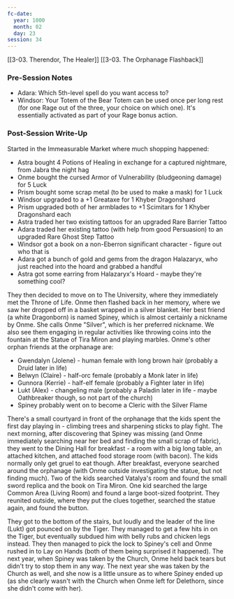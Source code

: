 ```yaml
---
fc-date:
  year: 1000
  month: 02
  day: 23
session: 34
---
```

[[3-03. Therendor, The Healer]] [[3-03. The Orphanage Flashback]]

### Pre-Session Notes

* Adara: Which 5th-level spell do you want access to?
* Windsor: Your Totem of the Bear Totem can be used once per long rest (for one Rage out of the three, your choice on which one). It's essentially activated as part of your Rage bonus action.

### Post-Session Write-Up

Started in the Immeasurable Market where much shopping happened:

* Astra bought 4 Potions of Healing in exchange for a captured nightmare, from Jabra the night hag
* Onme bought the cursed Armor of Vulnerability (bludgeoning damage) for 5 Luck
* Prism bought some scrap metal (to be used to make a mask) for 1 Luck
* Windsor upgraded to a +1 Greataxe for 1 Khyber Dragonshard
* Prism upgraded both of her armblades to +1 Scimitars for 1 Khyber Dragonshard each
* Astra traded her two existing tattoos for an upgraded Rare Barrier Tattoo
* Adara traded her existing tattoo (with help from good Persuasion) to an upgraded Rare Ghost Step Tattoo
* Windsor got a book on a non-Eberron significant character - figure out who that is
* Adara got a bunch of gold and gems from the dragon Halazaryx, who just reached into the hoard and grabbed a handful
* Astra got some earring from Halazaryx's Hoard - maybe they're something cool?

They then decided to move on to The University, where they immediately met the Throne of Life. Onme then flashed back in her memory, where we saw her dropped off in a basket wrapped in a silver blanket. Her best friend (a white Dragonborn) is named Spiney, which is almost certainly a nickname by Onme. She calls Onme "Silver", which is her preferred nickname. We also see them engaging in regular activities like throwing coins into the fountain at the Statue of Tira Miron and playing marbles. Onme's other orphan friends at the orphanage are:

* Gwendalyn (Jolene) - human female with long brown hair (probably a Druid later in life)
* Belwyn (Claire) - half-orc female (probably a Monk later in life)
* Gunnora (Kerrie) - half-elf female (probably a Fighter later in life)
* Lukt (Alex) - changeling male (probably a Paladin later in life - maybe Oathbreaker though, so not part of the church)
* Spiney probably went on to become a Cleric with the Silver Flame

There's a small courtyard in front of the orphanage that the kids spent the first day playing in - climbing trees and sharpening sticks to play fight. The next morning, after discovering that Spiney was missing (and Onme immediately searching near her bed and finding the small scrap of fabric), they went to the Dining Hall for breakfast - a room with a big long table, an attached kitchen, and attached food storage room (with bacon). The kids normally only get gruel to eat though. After breakfast, everyone searched around the orphanage (with Onme outside investigating the statue, but not finding much). Two of the kids searched Vatalya's room and found the small sword replica and the book on Tira Miron. One kid searched the large Common Area (Living Room) and found a large boot-sized footprint. They reunited outside, where they put the clues together, searched the statue again, and found the button.

They got to the bottom of the stairs, but loudly and the leader of the line (Lukt) got pounced on by the Tiger. They managed to get a few hits in on the Tiger, but eventually subdued him with belly rubs and chicken legs instead. They then managed to pick the lock to Spiney's cell and Onme rushed in to Lay on Hands (both of them being surprised it happened). The next year, when Spiney was taken by the Church, Onme held back tears but didn't try to stop them in any way. The next year she was taken by the Church as well, and she now is a little unsure as to where Spiney ended up (as she clearly wasn't with the Church when Onme left for Delethorn, since she didn't come with her).
